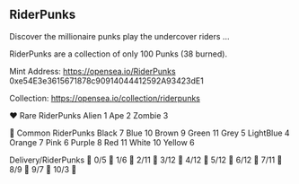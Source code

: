 RiderPunks
----------

Discover the millionaire punks play the undercover riders ...

RiderPunks are a collection of only 100 Punks (38 burned).

Mint Address:
https://opensea.io/RiderPunks
0xe54E3e3615671878c90914044412592A93423dE1

Collection:
https://opensea.io/collection/riderpunks


❤️ Rare RiderPunks Alien 1 Ape 2 Zombie 3

🖤 Common RiderPunks Black 7 Blue 10 Brown 9 Green 11 Grey 5 LightBlue 4 Orange 7 Pink 6 Purple 8 Red 11 White 10 Yellow 6

Delivery/RiderPunks 💙 0/5 💙 1/6 💙 2/11 💙 3/12 💙 4/12 💙 5/12 💙 6/12 💙 7/11 💙 8/9 💙 9/7 💙 10/3 💙


